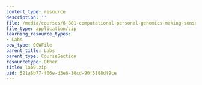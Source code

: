 ```yaml
---
content_type: resource
description: ''
file: /media/courses/6-881-computational-personal-genomics-making-sense-of-complete-genomes-spring-2016/521a8b77f06ed3e610cd90f5188df9ce_lab9.zip
file_type: application/zip
learning_resource_types:
- Labs
ocw_type: OCWFile
parent_title: Labs
parent_type: CourseSection
resourcetype: Other
title: lab9.zip
uid: 521a8b77-f06e-d3e6-10cd-90f5188df9ce
---
```

